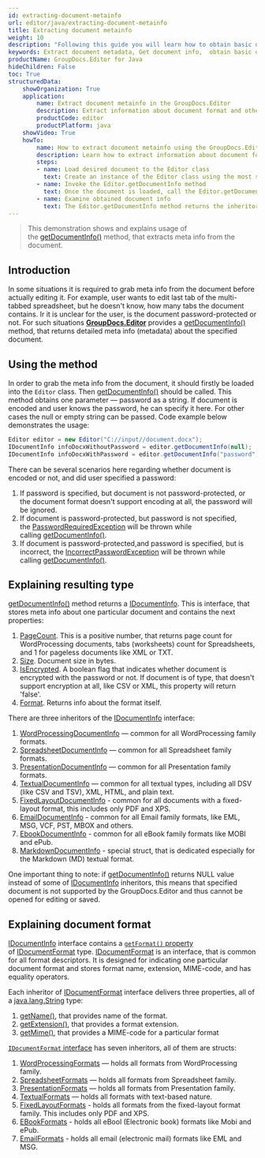 ```yaml
---
id: extracting-document-metainfo
url: editor/java/extracting-document-metainfo
title: Extracting document metainfo
weight: 10
description: "Following this guide you will learn how to obtain basic document metadata like pages count, size, file type before editing it with GroupDocs.Editor for Java API."
keywords: Extract document metadata, Get document info,  obtain basic document metadata
productName: GroupDocs.Editor for Java
hideChildren: False
toc: True
structuredData:
    showOrganization: True
    application:    
        name: Extract document metainfo in the GroupDocs.Editor
        description: Extract information about document format and other properties using the GroupDocs.Editor in Java language
        productCode: editor
        productPlatform: java 
    showVideo: True
    howTo:
        name: How to extract document metainfo using the GroupDocs.Editor in Java
        description: Learn how to extract information about document format and other properties using the GroupDocs.Editor in Java step by step
        steps:
        - name: Load desired document to the Editor class
          text: Create an instance of the Editor class using the most suitable constructor overload, by passing the desired document into it.
        - name: Invoke the Editor.getDocumentInfo method
          text: Once the document is loaded, call the Editor.getDocumentInfo method and specify an optional password for the document into it, if document is password-protected.		  
        - name: Examine obtained document info
          text: The Editor.getDocumentInfo method returns the inheritor of the IDocumentInfo interface, which has the type, that is the most appropriate for the document format. For example, for the input document in WordProcessing format the getDocumentInfo will return an instance of a WordProcessingDocumentInfo class with information about page count, protection, exact format, and some other data.
---
```

> This demonstration shows and explains usage of the [getDocumentInfo()](https://reference.groupdocs.com/editor/java/com.groupdocs.editor/editor#getDocumentInfo-java.lang.String-) method, that extracts meta info from the document.

## Introduction

In some situations it is required to grab meta info from the document before actually editing it. For example, user wants to edit last tab of the multi-tabbed spreadsheet, but he doesn't know, how many tabs the document contains. Ir it is unclear for the user, is the document password-protected or not. For such situations [**GroupDocs.Editor**](https://products.groupdocs.com/editor/java) provides a [getDocumentInfo()](https://reference.groupdocs.com/editor/java/com.groupdocs.editor/editor#getDocumentInfo-java.lang.String-) method, that returns detailed meta info (metadata) about the specified document.

## Using the method

In order to grab the meta info from the document, it should firstly be loaded into the `Editor` class. Then [getDocumentInfo()](https://reference.groupdocs.com/editor/java/com.groupdocs.editor/editor#getDocumentInfo-java.lang.String-) should be called. This method obtains one parameter — password as a string. If document is encoded and user knows the password, he can specify it here. For other cases the null or empty string can be passed. Code example below demonstrates the usage:

```java
Editor editor = new Editor("C://input//document.docx");
IDocumentInfo infoDocxWithoutPassword = editor.getDocumentInfo(null);
IDocumentInfo infoDocxWithPassword = editor.getDocumentInfo("password");
```

There can be several scenarios here regarding whether document is encoded or not, and did user specified a password:

1. If password is specified, but document is not password-protected, or the document format doesn't support encoding at all, the password will be ignored.
2. If document is password-protected, but password is not specified, the [PasswordRequiredException](https://reference.groupdocs.com/editor/java/com.groupdocs.editor/passwordrequiredexception) will be thrown while calling [getDocumentInfo()](https://reference.groupdocs.com/editor/java/com.groupdocs.editor/editor#getDocumentInfo-java.lang.String-).
3. If document is password-protected,and password is specified, but is incorrect, the [IncorrectPasswordException](https://reference.groupdocs.com/editor/java/com.groupdocs.editor/incorrectpasswordexception) will be thrown while calling [getDocumentInfo()](https://reference.groupdocs.com/editor/java/com.groupdocs.editor/editor#getDocumentInfo-java.lang.String-).

## Explaining resulting type

[getDocumentInfo()](https://reference.groupdocs.com/editor/java/com.groupdocs.editor/editor#getDocumentInfo-java.lang.String-) method returns a [IDocumentInfo](https://reference.groupdocs.com/editor/java/com.groupdocs.editor.metadata/idocumentinfo). This is interface, that stores meta info about one particular document and contains the next properties:

1. [PageCount](https://reference.groupdocs.com/editor/java/com.groupdocs.editor.metadata/idocumentinfo#getPageCount--). This is a positive number, that returns page count for WordProcessing documents, tabs (worksheets) count for Spreadsheets, and 1 for pageless documents like XML or TXT.
2. [Size](https://reference.groupdocs.com/editor/java/com.groupdocs.editor.metadata/idocumentinfo#getSize--). Document size in bytes.
3. [IsEncrypted](https://reference.groupdocs.com/editor/java/com.groupdocs.editor.metadata/idocumentinfo#isEncrypted--). A boolean flag that indicates whether document is encrypted with the password or not. If document is of type, that doesn't support encryption at all, like CSV or XML, this property will return 'false'.
4. [Format](https://reference.groupdocs.com/editor/java/com.groupdocs.editor.metadata/idocumentinfo#getFormat--). Returns info about the format itself.

There are three inheritors of the [IDocumentInfo](https://reference.groupdocs.com/editor/java/com.groupdocs.editor.metadata/idocumentinfo) interface:

1. [WordProcessingDocumentInfo](https://reference.groupdocs.com/editor/java/com.groupdocs.editor.metadata/wordprocessingdocumentinfo) — common for all WordProcessing family formats.
2. [SpreadsheetDocumentInfo](https://reference.groupdocs.com/editor/java/com.groupdocs.editor.metadata/spreadsheetdocumentinfo) — common for all Spreadsheet family formats.
3. [PresentationDocumentInfo](https://reference.groupdocs.com/editor/java/com.groupdocs.editor.metadata/presentationdocumentinfo) — common for all Presentation family formats.
4. [TextualDocumentInfo](https://reference.groupdocs.com/editor/java/com.groupdocs.editor.metadata/textualdocumentinfo) — common for all textual types, including all DSV (like CSV and TSV), XML, HTML, and plain text.
5. [FixedLayoutDocumentInfo](https://reference.groupdocs.com/editor/java/com.groupdocs.editor.metadata/fixedlayoutdocumentinfo/) - common for all documents with a fixed-layout format, this includes only PDF and XPS.
6. [EmailDocumentInfo](https://reference.groupdocs.com/editor/java/com.groupdocs.editor.metadata/emaildocumentinfo/) - common for all Email family formats, like EML, MSG, VCF, PST, MBOX and others.
7. [EbookDocumentInfo](https://reference.groupdocs.com/editor/java/com.groupdocs.editor.metadata/ebookdocumentinfo/) - common for all eBook family formats like MOBI and ePub.
8. [MarkdownDocumentInfo](https://reference.groupdocs.com/editor/java/com.groupdocs.editor.metadata/markdowndocumentinfo/) - special struct, that is dedicated especially for the Markdown (MD) textual format.

One important thing to note: if [getDocumentInfo()](https://reference.groupdocs.com/editor/java/com.groupdocs.editor/editor#getDocumentInfo-java.lang.String-) returns NULL value instead of some of [IDocumentInfo](https://reference.groupdocs.com/editor/java/com.groupdocs.editor.metadata/idocumentinfo) inheritors, this means that specified document is not supported by the GroupDocs.Editor and thus cannot be opened for editing or saved.

## Explaining document format

[IDocumentInfo](https://reference.groupdocs.com/editor/java/com.groupdocs.editor.metadata/idocumentinfo/) interface contains a [`getFormat()` property](https://reference.groupdocs.com/editor/java/com.groupdocs.editor.metadata/idocumentinfo/#getFormat--) of [IDocumentFormat](https://reference.groupdocs.com/editor/java/com.groupdocs.editor.formats.abstraction/idocumentformat/) type. [IDocumentFormat](https://reference2.groupdocs.com/editor/java/com.groupdocs.editor.formats.abstraction/idocumentformat/) is an interface, that is common for all format descriptors. It is designed for indicating one particular document format and stores format name, extension, MIME-code, and has equality operators.

Each inheritor of [IDocumentFormat](https://reference.groupdocs.com/editor/java/com.groupdocs.editor.formats.abstraction/idocumentformat/) interface delivers three properties, all of a [java.lang.String](https://docs.oracle.com/javase/8/docs/api/java/lang/String.html) type: 
1. [getName()](https://reference.groupdocs.com/editor/java/com.groupdocs.editor.formats.abstraction/idocumentformat/#getName--), that provides name of the format.
2. [getExtension()](https://reference.groupdocs.com/editor/java/com.groupdocs.editor.formats.abstraction/idocumentformat/#getExtension--), that provides a format extension.
3. [getMime()](https://reference.groupdocs.com/editor/java/com.groupdocs.editor.formats.abstraction/idocumentformat/#getMime--), that provides a MIME-code for a particular format

[`IDocumentFormat` interface](https://reference.groupdocs.com/editor/java/com.groupdocs.editor.formats.abstraction/idocumentformat/) has seven inheritors, all of them are structs:
1. [WordProcessingFormats](https://reference.groupdocs.com/editor/java/com.groupdocs.editor.formats/wordprocessingformats/) — holds all formats from WordProcessing family.
2. [SpreadsheetFormats](https://reference.groupdocs.com/editor/java/com.groupdocs.editor.formats/spreadsheetformats/) — holds all formats from Spreadsheet family.
3. [PresentationFormats](https://reference.groupdocs.com/editor/java/com.groupdocs.editor.formats/presentationformats/) — holds all formats from Presentation family.
4. [TextualFormats](https://reference.groupdocs.com/editor/java/com.groupdocs.editor.formats/textualformats/) — holds all formats with text-based nature.
5. [FixedLayoutFormats](https://reference.groupdocs.com/editor/java/com.groupdocs.editor.formats/fixedlayoutformats/) - holds all formats from the fixed-layout format family. This includes only PDF and XPS.
6. [EBookFormats](https://reference.groupdocs.com/editor/java/com.groupdocs.editor.formats/ebookformats/) - holds all eBool (Electronic book) formats like Mobi and ePub.
7. [EmailFormats](https://reference.groupdocs.com/editor/java/com.groupdocs.editor.formats/emailformats/) - holds all email (electronic mail) formats like EML and MSG.

